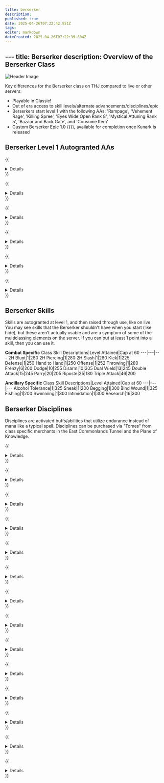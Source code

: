 ```yaml
---
title: berserker
description: 
published: true
date: 2025-04-26T07:22:42.951Z
tags: 
editor: markdown
dateCreated: 2025-04-26T07:22:39.804Z
---
```


﻿---
title: Berserker
description: Overview of the Berserker Class
---

![Header Image](/images/classes.webp)

Key differences for the Berserker class on THJ compared to live or other servers:

- Playable in Classic!
- Out of era access to skill levels/alternate advancements/disciplines/epic
- Berserkers start level 1 with the following AAs: 'Rampage', 'Vehement Rage', 'Killing Spree', 'Eyes Wide Open Rank 8', 'Mystical Attuning Rank 5', 'Bazaar and Back Gate', and 'Consume Item'
- Custom Berserker Epic 1.0 {{<item id="20542" name="Kerasian Axe of Ire" link="/equipment-guide/epics/ber-epic/">}}, available for completion once Kunark is released

## Berserker Level 1 Autogranted AAs


{{<details title="Rampage (Active)">}}
Every 30 seconds, Strikes all targets around you within melee range for moderate damage with a chance to trigger a localized Earthquake.{{</details>}}

{{<details title="Vehement Rage (Active)">}}
Every 5 minutes, when actived, will increase the damage you do at the cost of having heals that hit you be less effective.
{{</details>}}

{{<details title="Killing Spree (Passive)">}}
After slaying a non-trivial con enemy, you have a 10% chance per rank to enter a battle frenzy that instantly boosts your endurance slightly as well as increases your offensive damage for the next 30 seconds.
{{</details>}}

{{<details title="Bazaar and Back Gate (Active)">}}
Every 10 minutes, allows you to teleport to the Bazaar when out of combat.
{{</details>}}

{{<details title="Eyes Wide Open Rank 8 (Passive)">}}
This passive ability increases the capacity of your extended target window by one slot per rank.
{{</details>}}

{{<details title="Mystical Attuning Rank 5 (Passive)">}}
This ability increases the number of mystical effects that can affect you at once by 1 per rank.
{{</details>}}

## Berserker Skills

Skills are autogranted at level 1, and then raised through use, like on live. You may see skills that the Berserker shouldn't have when you start (like hide), but these aren't actually usable and are a symptom of some of the multiclassing elements on the server. If you can put at least 1 point into a skill, then you can use it.

**Combat Specific**
Class Skill Descriptions|Level Attained|Cap at 60
---|---|---
2H Blunt|1|280
2H Piercing|1|280
2H Slash|1|280
Kick|1|225
Defense|1|250
Hand to Hand|1|250
Offense|1|252
Throwing|1|280
Frenzy|6|200
Dodge|10|255
Disarm|10|305
Dual Wield|13|245
Double Attack|15|245
Parry|20|205
Riposte|25|180
Triple Attack|46|200

**Ancillary Specific**
Class Skill Descriptions|Level Attained|Cap at 60
---|---|---
Alcohol Tolerance|1|325
Sneak|1|200
Begging|1|300
Bind Wound|1|325
Fishing|1|200
Swimming|1|300
Intimidation|1|300
Research|16|300

## Berserker Disciplines
Disciplines are activated buffs/abilities that utilize endurance instead of mana like a typical spell.  Disciplines can be purchased via "Tomes" from class specific merchants in the East Commonlands Tunnel and the Plane of Knowledge.

{{<details title="Battle Cry (lvl 30)">}}
Lets loose a fierce battle cry that inspires your group, increasing their attack speed and attack rating.
{{</details>}}

{{<details title="War Cry (lvl 50)">}}
Lets loose a fierce battle cry that inspires your group, increasing their attack speed and attack rating.
{{</details>}}

{{<details title="Rage Volley (lvl 51)">}}
Launches a volley of four axes at your target.
{{</details>}}

{{<details title="Inspired Anger (lvl 53)">}}
Inspires you with a spirit of anger that makes it impossible for you to miss a melee attack.
{{</details>}}

{{<details title="Cleaving Rage (lvl 54)">}}
Consumes your mind in a cleaving rage, causing every attack you make to be critical hit.
{{</details>}}

{{<details title="Reckless (lvl 56)">}}
Fills you with a burning rage, causing you to riposte nearly all incoming attacks.
{{</details>}}

{{<details title="Focused Fury (lvl 57)">}}
Fills you with a focused fury, increasing your melee accuracy dramatically.
{{</details>}}

{{<details title="Battle Cry of Dravel (lvl 57)">}}
Lets loose a fierce battle cry that inspires your group, increasing their attack speed and attack rating.
{{</details>}}

{{<details title="Blind Rage (lvl 58)">}}
Cause your body to be consumed by a blind rage, greatly increasing the damage potential of your attacks.
{{</details>}}

{{<details title="Battle Focus (lvl 59)">}}
Focuses your awareness of the situation around you to such an extent that it is impossible for melee attacks to strike you.
{{</details>}}

{{<details title="Burning Rage (lvl 60)">}}
Your attacks become reckless, increasing the melee damage you are capable of.
{{</details>}}

{{<details title="War Cry of Dravel (lvl 64)">}}
Lets loose a fierce battle cry that inspires your group, increasing their attack speed and attack rating.
{{</details>}}

{{<details title="Cleaving Anger (lvl 65)">}}
Consumes your body with a cleaving anger that greatly increases your chances of landing a crippling blow.
{{</details>}}

{{<details title="Battle Cry of the Mastruq (lvl 65)">}}
Lets loose a fierce battle cry that inspires your group, increasing their attack speed and attack rating.
{{</details>}}
